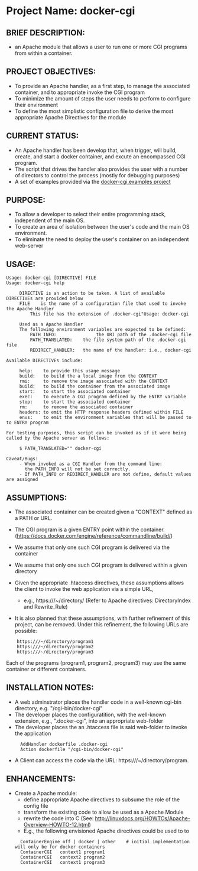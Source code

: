 # Project Name: docker-cgi

## BRIEF DESCRIPTION:
  * an Apache module that allows a user to run one or more CGI programs from within a container.

## PROJECT OBJECTIVES:
  * To provide an Apache handler, as a first step, to manage the associated container, and to appropriate invoke the CGI program
  * To minimize the amount of steps the user needs to perform to configure their environment
  * To define the most simplistic configuration file to derive the most appropriate Apache Directives for the module

## CURRENT STATUS:
  * An Apache handler has been develop that, when trigger, will build, create, and start a docker container, and excute an encompassed CGI program.
  * The script that drives the handler also provides the user with a number of directors to control the process (mostly for debugging purposes)
  * A set of examples provided via the [docker-cgi.examples project](https://github.com/csuntechlab/docker-cgi.examples) 

## PURPOSE:
  * To allow a developer to select their entire programming stack, independent of the main OS.
  * To create an area of isolation between the user's code and the main OS environment.
  * To eliminate the need to deploy the user's container on an independent web-server

## USAGE:
```$ ./docker-cgi help ../docker-cgi.examples/cat.docker-cgi
Usage: docker-cgi [DIRECTIVE] FILE
Usage: docker-cgi help

	 DIRECTIVE is an action to be taken. A list of available DIRECTIVEs are provided below
	 FILE	 is the name of a configuration file that used to invoke the Apache Handler
		 This file has the extension of .docker-cgi"Usage: docker-cgi

	 Used as a Apache Handler
	 The following environment variables are expected to be defined:
		 PATH_INFO:		          the URI path of the .docker-cgi file
		 PATH_TRANSLATED:    the file system path of the .docker-cgi file
		 REDIRECT_HANDLER:   the name of the handler: i.e., docker-cgi

Available DIRECTIVEs include:

	 help:	  to provide this usage message
	 build:	  to build the a local image from the CONTEXT
	 rmi:	  to remove the image associated with the CONTEXT
	 build:	  to build the container from the associated image
	 start:	  to start the associated container
	 exec:	  to execute a CGI program defined by the ENTRY variable
	 stop:	  to start the associated container
	 rm:	  to remove the associated container
	 headers: to emit the HTTP response headers defined within FILE
	 envs:	  to emit the environment variables that will be passed to to ENTRY program

For testing purposes, this script can be invoked as if it were being called by the Apache server as follows:

	 $ PATH_TRANSLATED="" docker-cgi 

Caveat/Bugs:
	 - When invoked as a CGI Handler from the command line:
	   the PATH_INFO will not be set correctly.
	 - If PATH_INFO or REDIRECT_HANDLER are not define, default values are assigned
```

## ASSUMPTIONS:
  * The associated container can be created given a "CONTEXT" defined as a PATH or URL.
  * The CGI program is a given ENTRY point within the container. (https://docs.docker.com/engine/reference/commandline/build/)

  * We assume that only one such CGI program is delivered via the container
  * We assume that only one such CGI program is delivered within a given directory

  * Given the appropriate .htaccess directives, these assumptions allows the client to invoke the web application via a simple URL, 
    * e.g., https:///~/directory/ (Refer to Apache directives: DirectoryIndex and Rewrite_Rule)

  * It is also planned that these assumptions, with further refinement of this project, can be removed. Under this refinement, the following URLs are possible:
```
    https:///~/directory/program1
    https:///~/directory/program2
    https:///~/directory/program3
```
  Each of the programs (program1, program2, program3) may use the same container or different containers.

## INSTALLATION NOTES:
  * A web adminstrator places the handler code in a well-known cgi-bin directory, e.g. "/cgi-bin/docker-cgi"
  * The developer places the configuratition, with the well-known extension, e.g., ".docker-cgi", into an appropriate web-folder
  * The developer places the an .htaccess file is said web-folder to invoke the application
    ```
      AddHandler dockerfile .docker-cgi
      Action dockerfile "/cgi-bin/docker-cgi"
    ```
  * A Client can access the code via the URL: https:///~/directory/program.<extention>

## ENHANCEMENTS:
  * Create a Apache module:
    * define appropriate Apache directives to subsume the role of the config file
    * transform the existing code to allow be used as a Apache Module
    * rewrite the code into C (See: http://linuxdocs.org/HOWTOs/Apache-Overview-HOWTO-12.html)
    *	E.g., the following envisioned Apache directives could be used to to 
    ```
      ContainerEngine off | docker | other    # initial implementation will only be for docker containers
      ContainerCGI   context1 program1			
      ContainerCGI   context2 program2
      ContainerCGI   context1 program3
    ```
